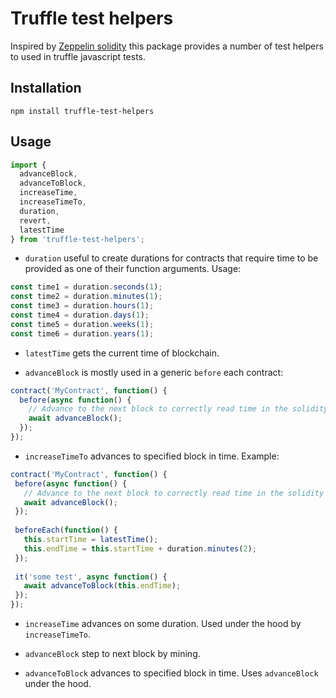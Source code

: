 # Truffle test helpers

Inspired by [Zeppelin solidity](https://github.com/OpenZeppelin/zeppelin-solidity/) this package provides a number of test helpers to used in truffle javascript tests.

## Installation
```
npm install truffle-test-helpers
```

## Usage

```js
import {
  advanceBlock,
  advanceToBlock,
  increaseTime,
  increaseTimeTo,
  duration,
  revert,
  latestTime
} from 'truffle-test-helpers';
```

- `duration` useful to create durations for contracts that require time to be provided as one of their function arguments. Usage:

```js
const time1 = duration.seconds(1);
const time2 = duration.minutes(1);
const time3 = duration.hours(1);
const time4 = duration.days(1);
const time5 = duration.weeks(1);
const time6 = duration.years(1); 
```

- `latestTime` gets the current time of blockchain.

- `advanceBlock` is mostly used in a generic `before` each contract:

```js
contract('MyContract', function() {
  before(async function() {
    // Advance to the next block to correctly read time in the solidity "now" function interpreted by ganache
    await advanceBlock();
  });
});
```

- `increaseTimeTo` advances to specified block in time. Example:
                   
```js
contract('MyContract', function() {
 before(async function() {
   // Advance to the next block to correctly read time in the solidity "now" function interpreted by ganache
   await advanceBlock();
 });
 
 beforeEach(function() {
   this.startTime = latestTime();
   this.endTime = this.startTime + duration.minutes(2);
 });
 
 it('some test', async function() {
   await advanceToBlock(this.endTime);
 });
});
```

- `increaseTime` advances on some duration. Used under the hood by `increaseTimeTo`.

- `advanceBlock` step to next block by mining.

- `advanceToBlock` advances to specified block in time. Uses `advanceBlock` under the hood. 
